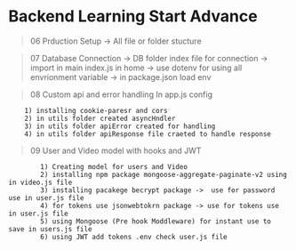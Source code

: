 # Backend Learning Start Advance
> 06 Prduction Setup -> All file or folder stucture 




> 07 Database Connection
    -> DB folder index file for connection
    -> import in main index.js in home 
    -> use dotenv for using all envrionment variable
    -> in package.json load env 



> 08 Custom api and error handling
    In app.js config

        1) installing cookie-paresr and cors
        2) in utils folder created asyncHndler
        3) in utils folder apiError created for handling 
        4) in utils folder apiResponse file craeted to handle response
        


> 09 User and Video model with hooks and JWT


            1) Creating model for users and Video
            2) installing npm package mongoose-aggregate-paginate-v2 using in video.js file
            3) installing pacakege becrypt package ->  use for password use in user.js file
            4) for tokens use jsonwebtokrn package -> use for tokens use in user.js file
            5) using Mongoose (Pre hook Moddleware) for instant use to save in users.js file
            6) using JWT add tokens .env check user.js file
